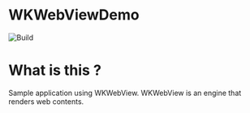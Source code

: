 # WKWebViewDemo

![Build](https://github.com/shotaIDE/WKWebViewDemo/workflows/Build/badge.svg)

# What is this ?

Sample application using WKWebView.
WKWebView is an engine that renders web contents.
